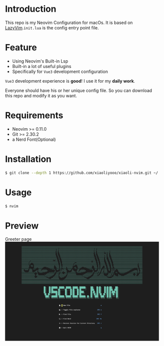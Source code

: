 # Introduction

This repo is my Neovim Configuration for macOs. It is based on [LazyVim](https://github.com/LazyVim/LazyVim).`init.lua` is the config entry point file.

# Feature
- Using Neovim's Built-in Lsp
- Built-in a lot of useful plugins
- Specifically for `Vue3` development configuration

 `Vue3` development experience is **good**! I use it for my **daily work**.

Everyone should have his or her unique config file. So you can download this repo and modify it as you want.

# Requirements

- Neovim >= 0.11.0
- Git >= 2.30.2
- a Nerd Font(Optional)

# Installation

```bash
$ git clone --depth 1 https://github.com/xiaoliyooo/xiaoli-nvim.git ~/.config/nvim
```

# Usage

```bash
$ nvim
```

# Preview

Greeter page
![image](./images/alpha.png)
